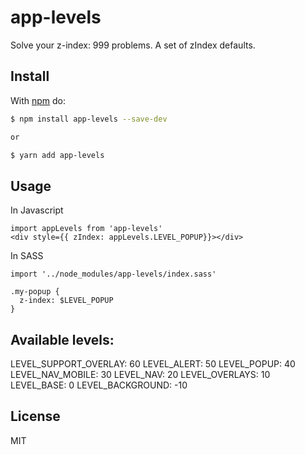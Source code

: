 # app-levels

Solve your z-index: 999 problems. A set of zIndex defaults.

## Install

With [npm](http://npmjs.org) do:

```bash
$ npm install app-levels --save-dev

or

$ yarn add app-levels
```

## Usage

In Javascript

    import appLevels from 'app-levels'
    <div style={{ zIndex: appLevels.LEVEL_POPUP}}></div>

In SASS

    import '../node_modules/app-levels/index.sass'

    .my-popup {
      z-index: $LEVEL_POPUP
    }


## Available levels:

LEVEL_SUPPORT_OVERLAY: 60
LEVEL_ALERT: 50
LEVEL_POPUP: 40
LEVEL_NAV_MOBILE: 30
LEVEL_NAV: 20
LEVEL_OVERLAYS: 10
LEVEL_BASE: 0
LEVEL_BACKGROUND: -10


## License

MIT
